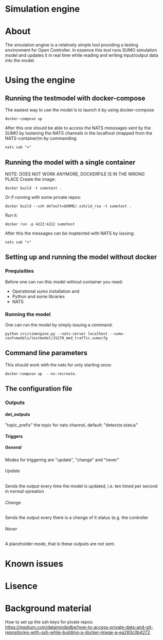 Simulation engine
=================

# About
The simulation engine is a relatively simple tool providing a testing environment for Open Controller. In essence this tool runs SUMO simulation model and updates it in real time while reading and writing input/output data into the model. 

# Using the engine

## Running the testmodel with docker-compose
The easiest way to use the model is to launch it by using docker-compose

    docker-compose up

After this one should be able to access the NATS messsages sent by the SUMO by lostening the NATS channels in the localhost (mapped from the NATS-container)m by commanding:

    nats sub ">"

## Running the model with a single container
NOTE: DOES NOT WORK ANYMORE, DOCKERFILE IS IN THE WRONG PLACE
Create the image:

    docker build -t sumotest .

Or if running with some private repos:

    docker build --ssh default=$HOME/.ssh/id_rsa -t sumotest .

Run it:

    docker run -p 4222:4222 sumotest

After this the messages can be insptected with NATS by issuing:

    nats sub ">"



## Setting up and running the model without docker
### Prequisities
Before one can run this model without container you need:
- Operational sumo installation and
- Python and some libraries
- NATS

### Running the model
One can run the model by simply issuing a command:
    
    python src/simengine.py --nats-server localhost --sumo-conf=models/testmodel/JS270_med_traffic.sumocfg
    


## Command line parameters
This should work with the nats for only starting once: 

    docker-compose up  --no-recreate.

## The configuration file

### Outputs
#### det_outputs
"topic_prefix" the topic for nats channel, default: "detector.status" 



#### Triggers

##### General
Modes for triggering are "update", "change" and "never" 
###### Update 
Sends the output every time the model is updated, i.e. ten timed per second in normal opreation

###### Change
Sends the output every there is a chenge of it status (e.g. the controller 

###### Never
A placeholder mode, that is these outputs are not sent.

# Known issues

# Lisence

# Background material

How to set up the ssh keys for pivate repos:
https://medium.com/datamindedbe/how-to-access-private-data-and-git-repositories-with-ssh-while-building-a-docker-image-a-ea283c0b4272

